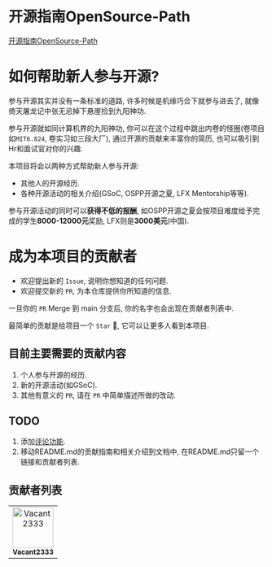 # 开源指南OpenSource-Path

[开源指南OpenSource-Path](https://vacant2333.github.io/OpenSource-Path/)

# 如何帮助新人参与开源?

参与开源其实并没有一条标准的道路, 许多时候是机缘巧合下就参与进去了, 就像倚天屠龙记中张无忌掉下悬崖捡到九阳神功.

参与开源就如同计算机界的九阳神功, 你可以在这个过程中跳出内卷的怪圈(卷项目如`MIT6.824`, 卷实习如三段大厂), 通过开源的贡献来丰富你的简历, 也可以吸引到Hr和面试官对你的兴趣.

本项目将会以两种方式帮助新人参与开源:

- 其他人的开源经历.
- 各种开源活动的相关介绍(GSoC, OSPP开源之夏, LFX Mentorship等等).

参与开源活动的同时可以**获得不低的报酬**, 如OSPP开源之夏会按项目难度给予完成的学生**8000-12000元**奖励, LFX则是**3000美元**(中国).

# 成为本项目的贡献者

- 欢迎提出新的 `Issue`, 说明你想知道的任何问题.
- 欢迎提交新的 `PR`, 为本仓库提供你所知道的信息.

一旦你的 `PR` Merge 到 main 分支后, 你的名字也会出现在贡献者列表中.

最简单的贡献是给项目一个 `Star` :star2:, 它可以让更多人看到本项目.

## 目前主要需要的贡献内容

1. 个人参与开源的经历.
2. 新的开源活动(如GSoC).
3. 其他有意义的 `PR`, 请在 `PR` 中简单描述所做的改动.

## TODO

1. 添加[评论功能](https://squidfunk.github.io/mkdocs-material/setup/adding-a-comment-system).
2. 移动README.md的贡献指南和相关介绍到文档中, 在README.md只留一个链接和贡献者列表.

## 贡献者列表

<!-- readme: contributors -start -->
<table>
<tr>
    <td align="center">
        <a href="https://github.com/Vacant2333">
            <img src="https://avatars.githubusercontent.com/u/19872346?v=4" width="80;" alt="Vacant2333"/>
            <br />
            <sub><b>Vacant2333</b></sub>
        </a>
    </td></tr>
</table>
<!-- readme: contributors -end -->
